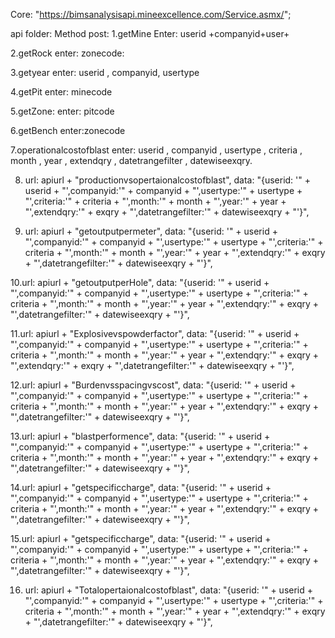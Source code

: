 Core: "https://bimsanalysisapi.mineexcellence.com/Service.asmx/";

api folder:
Method post:
1.getMine
Enter: userid +companyid+user+

2.getRock
enter: zonecode:

3.getyear
enter: userid , companyid, usertype

4.getPit
enter: minecode

5.getZone:
enter: pitcode

6.getBench
enter:zonecode

7.operationalcostofblast
enter: userid , companyid , usertype , criteria , month , year , extendqry , datetrangefilter , datewiseexqry.

8. url: apiurl + "productionvsopertaionalcostofblast",
  data: "{userid: '" + userid + "',companyid:'" + companyid + "',usertype:'" + usertype + "',criteria:'" + criteria + "',month:'" + month + "',year:'" + year + "',extendqry:'" + exqry + "',datetrangefilter:'" + datewiseexqry + "'}",

9. url: apiurl + "getoutputpermeter",
                data: "{userid: '" + userid + "',companyid:'" + companyid + "',usertype:'" + usertype + "',criteria:'" + criteria + "',month:'" + month + "',year:'" + year + "',extendqry:'" + exqry + "',datetrangefilter:'" + datewiseexqry + "'}",

10.url: apiurl + "getoutputperHole",
                data: "{userid: '" + userid + "',companyid:'" + companyid + "',usertype:'" + usertype + "',criteria:'" + criteria + "',month:'" + month + "',year:'" + year + "',extendqry:'" + exqry + "',datetrangefilter:'" + datewiseexqry + "'}",

11.url: apiurl + "Explosivevspowderfactor",
                data: "{userid: '" + userid + "',companyid:'" + companyid + "',usertype:'" + usertype + "',criteria:'" + criteria + "',month:'" + month + "',year:'" + year + "',extendqry:'" + exqry + "',extendqry:'" + exqry + "',datetrangefilter:'" + datewiseexqry + "'}",



12.url: apiurl + "Burdenvsspacingvscost",
                data: "{userid: '" + userid + "',companyid:'" + companyid + "',usertype:'" + usertype + "',criteria:'" + criteria + "',month:'" + month + "',year:'" + year + "',extendqry:'" + exqry + "',datetrangefilter:'" + datewiseexqry + "'}",


13.url: apiurl + "blastperformence",
                data: "{userid: '" + userid + "',companyid:'" + companyid + "',usertype:'" + usertype + "',criteria:'" + criteria + "',month:'" + month + "',year:'" + year + "',extendqry:'" + exqry + "',datetrangefilter:'" + datewiseexqry + "'}",


14.url: apiurl + "getspecificcharge",
                data: "{userid: '" + userid + "',companyid:'" + companyid + "',usertype:'" + usertype + "',criteria:'" + criteria + "',month:'" + month + "',year:'" + year + "',extendqry:'" + exqry + "',datetrangefilter:'" + datewiseexqry + "'}",



15.url: apiurl + "getspecificcharge",
                data: "{userid: '" + userid + "',companyid:'" + companyid + "',usertype:'" + usertype + "',criteria:'" + criteria + "',month:'" + month + "',year:'" + year + "',extendqry:'" + exqry + "',datetrangefilter:'" + datewiseexqry + "'}",


16. url: apiurl + "Totalopertaionalcostofblast",
                data: "{userid: '" + userid + "',companyid:'" + companyid + "',usertype:'" + usertype + "',criteria:'" + criteria + "',month:'" + month + "',year:'" + year + "',extendqry:'" + exqry + "',datetrangefilter:'" + datewiseexqry + "'}",





